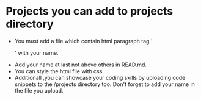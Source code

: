 # Projects you can add to projects directory
- You must add a file which contain html paragraph tag '<p>' with your name.
- Add your name at last not above others in READ.md.
- You can style the html file with css.
- Additionall ,you can showcase your coding skills by uploading code snippets to the /projects directory too. Don't forget to add your name in the file you upload.
